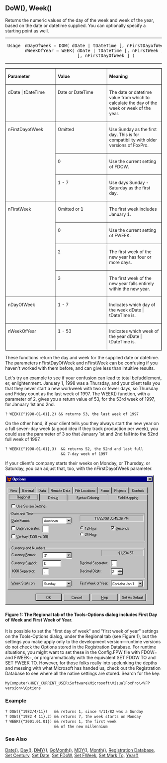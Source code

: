 ## DoW(), Week()

Returns the numeric values of the day of the week and week of the year, based on the date or datetime supplied. You can optionally specify a starting point as well.

<table border=0 cellspacing=0 cellpadding=0 width=100%>
<tr>
  <td width=17% valign=top>
<pre>Usage</pre>
  </td>
  <td width=83% valign=top>
<pre>nDayOfWeek = DOW( dDate | tDateTime [, nFirstDayofWeek ] )
nWeekOfYear = WEEK( dDate | tDateTime [, nFirstWeek ] 
                    [, nFirstDayOfWeek ] )</pre>
  </td>
 </tr>
</table>

<table border cellspacing=0 cellpadding=0 width=100%>
<tr>
  <td width=32% valign=top>
  <p><b>Parameter</b></p>
  </td>
  <td width=23% valign=top>
  <p><b>Value</b></p>
  </td>
  <td width=45% valign=top>
  <p><b>Meaning</b></p>
  </td>
 </tr>
<tr>
  <td width=32% valign=top>
  <p>dDate | tDateTime</p>
  </td>
  <td width=23% valign=top>
  <p>Date or DateTime</p>
  </td>
  <td width=45% valign=top>
  <p>The date or datetime value from which to calculate the day of the week or week of the year.</p>
  </td>
 </tr>
<tr>
  <td width=32% rowspan=3 valign=top>
  <p>nFirstDayofWeek</p>
  </td>
  <td width=23% valign=top>
  <p>Omitted</p>
  </td>
  <td width=45% valign=top>
  <p>Use Sunday as the first day. This is for compatibility with older versions of FoxPro.</p>
  </td>
 </tr>
<tr>
  <td width=33% valign=top>
  <p>0</p>
  </td>
  <td width=67% valign=top>
  <p>Use the current setting of FDOW.</p>
  </td>
 </tr>
<tr>
  <td width=33% valign=top>
  <p>1 - 7</p>
  </td>
  <td width=67% valign=top>
  <p>Use days Sunday - Saturday as the first day.</p>
  </td>
 </tr>
<tr>
  <td width=32% rowspan=4 valign=top>
  <p>nFirstWeek</p>
  </td>
  <td width=23% valign=top>
  <p>Omitted or 1</p>
  </td>
  <td width=45% valign=top>
  <p>The first week includes January 1.</p>
  </td>
 </tr>
<tr>
  <td width=33% valign=top>
  <p>0</p>
  </td>
  <td width=67% valign=top>
  <p>Use the current setting of FWEEK.</p>
  </td>
 </tr>
<tr>
  <td width=33% valign=top>
  <p>2</p>
  </td>
  <td width=67% valign=top>
  <p>The first week of the new year has four or more days.</p>
  </td>
 </tr>
<tr>
  <td width=33% valign=top>
  <p>3</p>
  </td>
  <td width=67% valign=top>
  <p>The first week of the new year falls entirely within the new year.</p>
  </td>
 </tr>
<tr>
  <td width=32% valign=top>
  <p>nDayOfWeek</p>
  </td>
  <td width=23% valign=top>
  <p>1 - 7</p>
  </td>
  <td width=45% valign=top>
  <p>Indicates which day of the week dDate | tDateTime is.<b ></b></p>
  </td>
 </tr>
<tr>
  <td width=32% valign=top>
  <p>nWeekOfYear</p>
  </td>
  <td width=23% valign=top>
  <p>1 - 53</p>
  </td>
  <td width=45% valign=top>
  <p>Indicates which week of the year dDate | tDateTime is.</p>
  </td>
 </tr>
</table>

These functions return the day and week for the supplied date or datetime. The parameters nFirstDayOfWeek and nFirstWeek can be confusing if you haven't worked with them before, and can give less than intuitive results.

Let's try an example to see if your confusion can lead to total befuddlement, er, enlightenment. January 1, 1998 was a Thursday, and your client tells you that they never start a new workweek with two or fewer days, so Thursday and Friday count as the last week of 1997. The WEEK() function, with a parameter of 2, gives you a return value of 53, for the 53rd week of 1997, for January 1st and 2nd.

```foxpro
? WEEK({^1998-01-01},2) && returns 53, the last week of 1997
```
On the other hand, if your client tells you they always start the new year on a full seven-day week (a good idea if they track production per week), you could use the parameter of 3 so that January 1st and 2nd fall into the 52nd full week of 1997.

```foxpro
? WEEK({^1998-01-01},3)  && returns 52, the 52nd and last full 
                         && 7-day week of 1997
```
If your client's company starts their weeks on Monday, or Thursday, or Saturday, you can adjust that, too, with the nFirstDayofWeek parameter.

<img width=478 height=416 src="s4g288a.GIF">

#### Figure 1: The Regional tab of the Tools-Options dialog includes First Day of Week and First Week of Year.

It is possible to set the "first day of week" and "first week of year" settings on the Tools-Options dialog, under the Regional tab (see Figure 1), but the settings you make apply only to the development version&mdash;runtime versions do not check the Options stored in the Registration Database. For runtime situations, you might want to set these in the Config.FPW file with FDOW= and FWEEK=, or programmatically with the equivalent SET FDOW TO and SET FWEEK TO. However, for those folks really into spelunking the depths and messing with what Microsoft has handed us, check out the Registration Database to see where all the native settings are stored. Search for the key: 

```foxpro
MyComputer\HKEY_CURRENT_USER\Software\Microsoft\VisualFoxPro\<VFP version>\Options
```
### Example

```foxpro
? DOW({^1982/4/11})   && returns 1, since 4/11/82 was a Sunday
? DOW({^1982 4 11},2) && returns 7, the week starts on Monday
? WEEK({^2001.01.01}) && returns 1, the first week
                      && of the new millennium
```
### See Also

[Date()](s4g031.md), [Day()](s4g030.md), [DMY()](s4g032.md), [GoMonth()](s4g033.md), [MDY()](s4g032.md), [Month()](s4g030.md), [Registration Database](s4g300.md), [Set Century](s4g035.md), [Set Date](s4g035.md), [Set FDoW](s4g295.md), [Set FWeek](s4g295.md), [Set Mark To](s4g035.md), [Year()](s4g030.md)